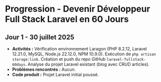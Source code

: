 # Progression - Devenir Développeur Full Stack Laravel en 60 Jours

## Jour 1 - 30 juillet 2025
- **Activités :** Vérification environnement Laragon (PHP 8.2.12, Laravel 12.21.0, MySQL, Node.js 22.12.0, NPM 10.9.0). Exécution de `php artisan storage:link`. Création et push du repo GitHub `laravel-fullstack-60days`. Analyse du projet Laravel existant (blog avec CRUD articles).
- **Problèmes rencontrés :** Aucun.
- **Code produit :** Projet Laravel initial poussé[](https://github.com/RadoKelly/laravel-fullstack-60days).